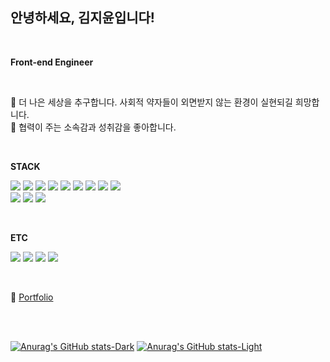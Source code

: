 ## 안녕하세요, 김지윤입니다!

<br>

**Front-end Engineer**

<br>

💖 더 나은 세상을 추구합니다. 사회적 약자들이 외면받지 않는 환경이 실현되길 희망합니다.<br>
🤝 협력이 주는 소속감과 성취감을 좋아합니다.

<br>

**STACK**

<img src="https://img.shields.io/badge/JavaScript-F7DF1E?style=flat-square&logo=JavaScript&logoColor=black"/> <img src="https://img.shields.io/badge/React-61DAFB?style=flat-square&logo=React&logoColor=black"/> <img src="https://img.shields.io/badge/React native-61DAFB?style=flat-square&logo=React&logoColor=black"/> <img src="https://img.shields.io/badge/TypeScript-3178C6?style=flat-square&logo=TypeScript&logoColor=white"/> <img src="https://img.shields.io/badge/HTML5-E34F26?style=flat-square&logo=HTML5&logoColor=white"/> <img src="https://img.shields.io/badge/CSS3-1572B6?style=flat-square&logo=CSS3&logoColor=white"/> <img src="https://img.shields.io/badge/styled components-DB7093?style=flat-square&logo=styled-components&logoColor=white"/> <img src="https://img.shields.io/badge/React query-FF4154?style=flat-square&logo=React query&logoColor=white"/> <img src="https://img.shields.io/badge/Redux-764ABC?style=flat-square&logo=Redux&logoColor=white"/> 
<br> <img src="https://img.shields.io/badge/D3-F9A03C?style=flat-square&logo=D3.js&logoColor=black"/> <img src="https://img.shields.io/badge/Openlayers-1F6B75?style=flat-square&logo=Openlayers&logoColor=white"/> <img src="https://img.shields.io/badge/Next-000000?style=flat-square&logo=Next.js&logoColor=white"/>

<br>

**ETC**

<img src="https://img.shields.io/badge/Figma-F24E1E?style=flat-square&logo=Figma&logoColor=white"/> <img src="https://img.shields.io/badge/Jira-0052CC?style=flat-square&logo=Jira&logoColor=white"/> <img src="https://img.shields.io/badge/GitLab-FC6D26?style=flat-square&logo=GitLab&logoColor=white"/> <img src="https://img.shields.io/badge/Notion-000000?style=flat-square&logo=Notion&logoColor=white"/>

<br>

📗 [Portfolio](https://jiyun-portfolio.notion.site/JIYUN-KIM-s-20ebcbd0280f47cd9a2a30137fca2ef9)

<br>
<br>

[![Anurag's GitHub stats-Dark](https://github-readme-stats.vercel.app/api?username=jiyun-Kim-5017&show_icons=true&theme=dark#gh-dark-mode-only)](https://github.com/anuraghazra/github-readme-stats#gh-dark-mode-only)
[![Anurag's GitHub stats-Light](https://github-readme-stats.vercel.app/api?username=jiyun-Kim-5017&show_icons=true&theme=default#gh-light-mode-only)](https://github.com/anuraghazra/github-readme-stats#gh-light-mode-only)
